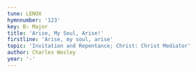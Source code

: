 ```yaml
---
tune: LENOX
hymnnumber: '123'
key: B♭ Major
title: 'Arise, My Soul, Arise!'
firstline: 'Arise, my soul, arise'
topic: 'Invitation and Repentance; Christ: Christ Mediator'
author: Charles Wesley
year: '-'
---
```

